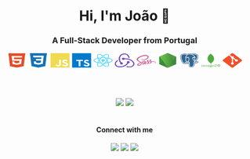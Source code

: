 <h1 align="center">Hi, I'm João 👋</h1>
<h3 align="center">A Full-Stack Developer from Portugal</h3>

<div style="display: inline_block" align="center">
  <img align="center" alt="John-HTML" height="30" width="40" src="https://raw.githubusercontent.com/devicons/devicon/master/icons/html5/html5-plain.svg">
  <img align="center" alt="John-CSS" height="30" width="40" src="https://raw.githubusercontent.com/devicons/devicon/master/icons/css3/css3-plain.svg">
  <img align="center" alt="John-Js" height="30" width="40" src="https://raw.githubusercontent.com/devicons/devicon/master/icons/javascript/javascript-plain.svg">
  <img align="center" alt="John-Ts" height="30" width="40" src="https://raw.githubusercontent.com/devicons/devicon/master/icons/typescript/typescript-plain.svg">
  <img align="center" alt="John-React" height="30" width="40" src="https://raw.githubusercontent.com/devicons/devicon/master/icons/react/react-original.svg">
  <img align="center" alt="John-redux" height="30" width="40" src="https://raw.githubusercontent.com/devicons/devicon/master/icons/redux/redux-original.svg">
  <img align="center" alt="John-sass" height="30" width="40" src="https://github.com/devicons/devicon/blob/master/icons/sass/sass-original.svg">
  <img align="center" alt="John-nodejs" height="30" width="40" src="https://github.com/devicons/devicon/blob/master/icons/nodejs/nodejs-original.svg">
  <img align="center" alt="John-postgresql" height="30" width="40" src="https://github.com/devicons/devicon/blob/master/icons/postgresql/postgresql-plain.svg">
  <img align="center" alt="John-mongodb" height="30" width="40" src="https://github.com/devicons/devicon/blob/master/icons/mongodb/mongodb-plain-wordmark.svg">
  <img align="center" alt="John-git" height="30" width="40" src="https://github.com/devicons/devicon/blob/master/icons/git/git-plain.svg">
</div>

<br><br>

 <div align=center>
   <a>
     <img width=390 src="https://github-readme-stats.vercel.app/api?username=joaomartinscode&count_private=true&show_icons=true&theme=github_dark_dimmed"/>
   </a>
   <a>
     <img width=350 src="https://github-readme-stats.vercel.app/api/top-langs/?username=joaomartinscode&layout=compact&theme=github_dark_dimmed"/>
   </a>
 </div>

 <br>

<div align=center> 
  <h4 align="center">Connect with me</h4>
  <a href="https://www.instagram.com/joaomartins.ofc_/" target="_blank"><img src="https://img.shields.io/badge/-Instagram-%23E4405F?style=for-the-badge&logo=instagram&logoColor=white" target="_blank"></a>
  <a href = "mailto:jfbrancomartins@gmail.com"><img src="https://img.shields.io/badge/-Gmail-%23333?style=for-the-badge&logo=gmail&logoColor=white" target="_blank"></a>
  <a href="https://www.linkedin.com/in/jo%C3%A3o-martins-1b971a195/" target="_blank"><img src="https://img.shields.io/badge/-LinkedIn-%230077B5?style=for-the-badge&logo=linkedin&logoColor=white" target="_blank"></a> 
  
</div>


